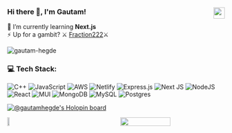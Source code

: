 ### Hi there 👋, I'm Gautam! <a href="mailto:gautamatjob@protonmail.com"><img align="right" width="26px" src="https://logodownload.org/wp-content/uploads/2018/03/gmail-logo-16.png" /></a>

🌱 I’m currently learning **Next.js**</br>
⚡ Up for a gambit? ⚔ [Fraction222](https://www.chess.com/member/Fraction222)⚔

<p align="left"> <img src="https://komarev.com/ghpvc/?username=gautam-hegde&label=Profile%20views&color=0e75b6&style=flat" alt="gautam-hegde" /> </p>

### 💻 Tech Stack:
![C++](https://img.shields.io/badge/c++-%2300599C.svg?style=for-the-badge&logo=c%2B%2B&logoColor=white) ![JavaScript](https://img.shields.io/badge/javascript-%23323330.svg?style=for-the-badge&logo=javascript&logoColor=%23F7DF1E) ![AWS](https://img.shields.io/badge/AWS-%23FF9900.svg?style=for-the-badge&logo=amazon-aws&logoColor=white) ![Netlify](https://img.shields.io/badge/netlify-%23000000.svg?style=for-the-badge&logo=netlify&logoColor=#00C7B7) ![Express.js](https://img.shields.io/badge/express.js-%23404d59.svg?style=for-the-badge&logo=express&logoColor=%2361DAFB) ![Next JS](https://img.shields.io/badge/Next-black?style=for-the-badge&logo=next.js&logoColor=white) ![NodeJS](https://img.shields.io/badge/node.js-6DA55F?style=for-the-badge&logo=node.js&logoColor=white) ![React](https://img.shields.io/badge/react-%2320232a.svg?style=for-the-badge&logo=react&logoColor=%2361DAFB) ![MUI](https://img.shields.io/badge/MUI-%230081CB.svg?style=for-the-badge&logo=mui&logoColor=white) ![MongoDB](https://img.shields.io/badge/MongoDB-%234ea94b.svg?style=for-the-badge&logo=mongodb&logoColor=white) ![MySQL](https://img.shields.io/badge/mysql-%2300000f.svg?style=for-the-badge&logo=mysql&logoColor=white) ![Postgres](https://img.shields.io/badge/postgres-%23316192.svg?style=for-the-badge&logo=postgresql&logoColor=white)

[![@gautamhegde's Holopin board](https://holopin.io/api/user/board?user=gautamhegde)](https://holopin.io/@gautamhegde)

<div style="display: flex; align-items: center; justify-content: space-between;">
  <a href="https://leetcode.com/Gautam_Hegde" title="Redirects to leetcode profile">
  <img width="48%" src="https://leetcard.jacoblin.cool/Gautam_Hegde" />
  </a>
  <img width="48%" src='https://github-readme-streak-stats.herokuapp.com/?user=Gautam-Hegde&theme=radical&hide_border=false' />
</div>

<!-- ![Random Meme](https://randommeme-five.vercel.app/)
